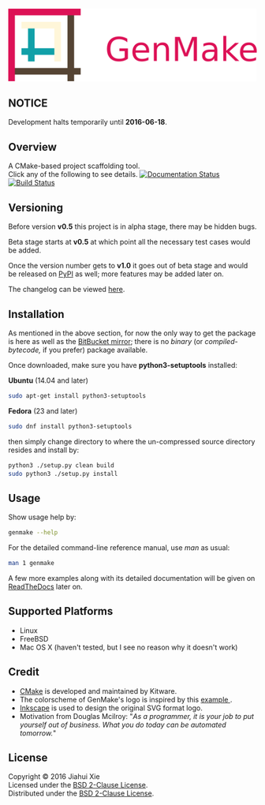 ![genmake](img/banner.png)

## NOTICE
Development halts temporarily until **2016-06-18**.

## Overview
A CMake-based project scaffolding tool.  
Click any of the following to see details.
[![Documentation Status](
https://readthedocs.org/projects/genmake/badge/?version=latest)](
http://genmake.readthedocs.io/en/latest/?badge=latest)
[![Build Status](
https://semaphoreci.com/api/v1/jhxie/genmake/branches/master/badge.svg)](
https://semaphoreci.com/jhxie/genmake)

## Versioning
Before version **v0.5** this project is in alpha stage, there may be hidden
bugs.

Beta stage starts at **v0.5** at which point all the necessary test cases would
be added.

Once the version number gets to **v1.0** it goes out of beta stage and would
be released on [PyPI](https://pypi.python.org/pypi) as well; more features may
be added later on.

The changelog can be viewed [here](CHANGELOG.md).

## Installation
As mentioned in the above section, for now the only way to get the package is
here as well as the [BitBucket mirror](https://bitbucket.org/jhxie/genmake);
there is no *binary* (or *compiled-bytecode,* if you prefer) package available.

Once downloaded, make sure you have **python3-setuptools** installed:

**Ubuntu** (14.04 and later)
```bash
sudo apt-get install python3-setuptools
```

**Fedora** (23 and later)
```bash
sudo dnf install python3-setuptools
```
then simply change directory to where the un-compressed source directory
resides and install by:
```bash
python3 ./setup.py clean build
sudo python3 ./setup.py install
```

## Usage
Show usage help by:
```bash
genmake --help
```
For the detailed command-line reference manual, use *man* as usual:
```bash
man 1 genmake
```
A few more examples along with its detailed documentation will be given on
[ReadTheDocs](https://readthedocs.org/projects/genmake/badge/?version=latest)
later on.

## Supported Platforms
* Linux
* FreeBSD
* Mac OS X (haven't tested, but I see no reason why it doesn't work)

## Credit
* [CMake](https://cmake.org) is developed and maintained by Kitware.
* The colorscheme of GenMake's logo is inspired by this
[example
](http://i34.photobucket.com/albums/d142/JanetB0601/ColorComboChallenge72.jpg).
* [Inkscape](https://inkscape.org/) is used to design the original SVG format
logo.
* Motivation from Douglas Mcilroy: "*As a programmer, it is your job to put
yourself out of business. What you do today can be automated tomorrow.*"

## License
Copyright &copy; 2016 Jiahui Xie  
Licensed under the [BSD 2-Clause License][BSD2].  
Distributed under the [BSD 2-Clause License][BSD2].

[BSD2]: https://opensource.org/licenses/BSD-2-Clause
